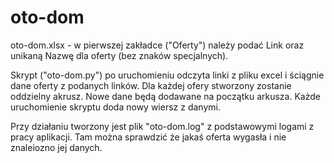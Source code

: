 # oto-dom

oto-dom.xlsx - w pierwszej zakładce ("Oferty") należy podać Link oraz unikaną Nazwę dla oferty (bez znaków specjalnych).


Skrypt ("oto-dom.py") po uruchomieniu odczyta linki z pliku excel i ściągnie dane oferty z podanych linków. Dla każdej ofery stworzony zostanie oddzielny akrusz.
Nowe dane będą dodawane na początku arkusza. Każde uruchomienie skryptu doda nowy wiersz z danymi.

Przy działaniu tworzony jest plik "oto-dom.log" z podstawowymi logami z pracy aplikacji. Tam można sprawdzić że jakaś oferta wygasła i nie znaleiozno jej danych.
